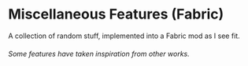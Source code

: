 # Miscellaneous Features (Fabric)
A collection of random stuff, implemented into a Fabric mod as I see fit.

###### Some features have taken inspiration from other works.
